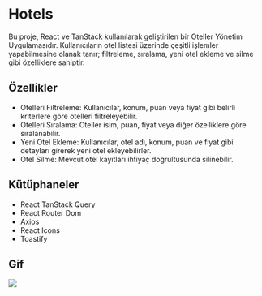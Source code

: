 # Hotels

Bu proje, React ve TanStack kullanılarak geliştirilen bir Oteller Yönetim Uygulamasıdır. Kullanıcıların otel listesi üzerinde çeşitli işlemler yapabilmesine olanak tanır; filtreleme, sıralama, yeni otel ekleme ve silme gibi özelliklere sahiptir.

## Özellikler

- Otelleri Filtreleme: Kullanıcılar, konum, puan veya fiyat gibi belirli kriterlere göre otelleri filtreleyebilir.
- Otelleri Sıralama: Oteller isim, puan, fiyat veya diğer özelliklere göre sıralanabilir.
- Yeni Otel Ekleme: Kullanıcılar, otel adı, konum, puan ve fiyat gibi detayları girerek yeni otel ekleyebilirler.
- Otel Silme: Mevcut otel kayıtları ihtiyaç doğrultusunda silinebilir.

## Kütüphaneler

- React TanStack Query
- React Router Dom
- Axios
- React Icons
- Toastify

## Gif

<img src="hotels.gif" />
